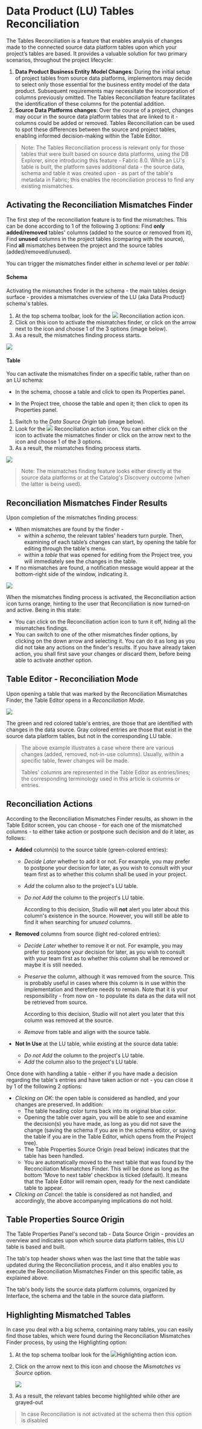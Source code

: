 <web>

# Data Product (LU) Tables Reconciliation

The Tables Reconciliation is a feature that enables analysis of changes made to the connected source data platform tables upon which your project’s tables are based. It provides a valuable solution for two primary scenarios, throughout the project lifecycle:

1. **Data Product Business Entity Model Changes**: During the initial setup of project tables from source data platforms, implementors may decide to select only those essential for the business entity model of the data product. Subsequent requirements may necessitate the incorporation of columns previously omitted. The Tables Reconciliation feature facilitates the identification of these columns for the potential addition.
2. **Source Data Platforms changes**: Over the course of a project, changes may occur in the source data platform tables that are linked to it - columns could be added or removed. Tables Reconciliation can be used to spot these differences between the source and project tables, enabling informed decision-making within the Table Editor.

> Note: The Tables Reconciliation process is relevant only for those tables that were built based on source data platforms, using the DB Explorer, since introducing this feature - Fabric 8.0. While an LU's table is built, the platform saves additional data - the source data, schema and table it was created upon - as part of the table's metadata in Fabric; this enables the reconciliation process to find any existing mismatches. 



## Activating the Reconciliation Mismatches Finder

The first step of the reconciliation feature is to find the mismatches. This can be done according to 1 of the following 3 options: Find **only added/removed** tables' columns (added to the source or removed from it), Find **unused** columns in the project tables (comparing with the source), Find **all** mismatches between the project and the source tables (added/removed/unused). 

You can trigger the mismatches finder either in *schema* level or per *table*:

#### Schema

Activating the mismatches finder in the schema - the main tables design surface - provides a mismatches overview of the LU (aka Data Product) schema's tables.

1. At the top schema toolbar, look for the ![](../03_logical_units/images/web/reconciliation.svg) Reconciliation action icon. 
2. Click on this icon to activate the mismatches finder, or click on the arrow next to the icon and choose 1 of the 3 options (image below).
3. As a result, the mismatches finding process starts.

![](images/schema_recon_bar_select.png)

#### Table

You can activate the mismatches finder on a specific table, rather than on an LU schema:

* In the schema, choose a table and click to open its Properties panel.

* In the Project tree, choose the table and open it; then click to open its Properties panel.

  

1. Switch to the *Data Source Origin* tab (image below).
2. Look for the ![](../03_logical_units/images/web/reconciliation.svg) Reconciliation action icon. You can either click on the icon to activate the mismatches finder or click on the arrow next to the icon and choose 1 of the 3 options.
3. As a result, the mismatches finding process starts.



![](images/recon_table_activate.png)



> Note: The mismatches finding feature looks either directly at the source data platforms or at the Catalog's Discovery outcome (when the latter is being used).
>



## Reconciliation Mismatches Finder Results

Upon completion of the mismatches finding process:  

- When mismatches are found by the finder -
  - within a *schema*, the relevant tables' headers turn purple. Then, examining of each table’s changes can start, by opening the table for editing through the table's menu.
  - within a *table* that was opened for editing from the Project tree, you will immediately see the changes in the table.
- If no mismatches are found, a notification message would appear at the bottom-right side of the window, indicating it.



![](images/recon_schema_results.png)



When the mismatches finding process is activated, the Reconciliation action icon turns orange, hinting to the user that Reconciliation is now turned-on and active. Being in this state:

* You can click on the Reconciliation action icon to turn it off, hiding all the mismatches findings.
* You can switch to one of the other mismatches finder options, by clicking on the down arrow and selecting it. You can do it as long as you did not take any actions on the finder's results. If you have already taken action, you shall first save your changes or discard them, before being able to activate another option.



## Table Editor - Reconciliation Mode

Upon opening a table that was marked by the Reconciliation Mismatches Finder, the Table Editor opens in a *Reconciliation Mode*.



![](images/recon_table_editor.png)

The green and red colored table's entries, are those that are identified with changes in the data source. Gray colored entries are those that exist in the source data platform tables, but not in the corresponding LU table.



> The above example illustrates a case where there are various changes (added, removed, not-in-use columns). Usually, within a specific table, fewer changes will be made.
>
> Tables' columns are represented in the Table Editor as entries/lines; the corresponding terminology used in this article is columns or entries.



## Reconciliation Actions

According to the Reconciliation Mismatches Finder results, as shown in the Table Editor screen, you can choose - for each one of the mismatched columns - to either take action or postpone such decision and do it later, as follows:

* **Added** column(s) to the source table (green-colored entries):

  * *Decide Later* whether to add it or not. For example, you may prefer to postpone your decision for later, as you wish to consult with your team first as to whether this column shall be used in your project.

  * *Add* the column also to the project's LU table.

  * *Do not Add* the column to the project's LU table. 

    According to this decision, Studio will **not** alert you later about this column's existence in the source. However, you will still be able to find it when searching for *unused* columns.

* **Removed** columns from source (light red-colored entries):

  * *Decide Later* whether to remove it or not. For example, you may prefer to postpone your decision for later, as you wish to consult with your team first as to whether this column shall be removed or maybe it is still needed.

  * *Preserve* the column, although it was removed from the source. This is probably useful in cases where this column is in use within the implementation and therefore needs to remain. Note that it is your responsibility - from now on - to populate its data as the data will not be retrieved from source. 

    According to this decision, Studio will not alert you later that this column was removed at the source.

  * *Remove* from table and align with the source table.

* **Not In Use** at the LU table, while existing at the source data table: 

  * *Do not Add* the column to the project's LU table. 
  * *Add* the column also to the project's LU table.




Once done with handling a table - either if you have made a decision regarding the table's entries and have taken action or not - you can close it by 1 of the following 2 options:

* *Clicking on OK*: the open table is considered as handled, and your changes are preserved. In addition:
  * The table heading color turns back into its original blue color.
  * Opening the table over again, you will be able to see and examine the decision(s) you have made, as long as you did not save the change (saving the schema if you are in the schema editor, or saving the table if you are in the Table Editor, which opens from the Project tree).
  * The Table Properties Source Origin (read below) indicates that the table has been handled.
  * You are automatically moved to the next table that was found by the Reconciliation Mismatches Finder. This will be done as long as the bottom 'Move to next table' checkbox is ticked (default). It means that the Table Editor will remain open, ready for the next candidate table to appear.
* *Clicking on Cancel*: the table is considered as not handled, and accordingly, the above accompanying implications do not hold.



## Table Properties Source Origin

The Table Properties Panel's second tab - Data Source Origin - provides an overview and indicates upon which source data platform tables, this LU table is based and built. 

The tab's top header shows when was the last time that the table was updated during the Reconciliation process, and it also enables you to execute the Reconciliation Mismatches Finder on this specific table, as explained above.

The tab's body lists the source data platform columns, organized by Interface, the schema and the table in the source data platform.



## Highlighting Mismatched Tables

In case you deal with a big schema, containing many tables, you can easily find those tables, which were found during the Reconciliation Mismatches Finder process, by using the Highlighting option:

1. At the top schema toolbar look for the ![](../03_logical_units/images/web/light-off.svg)Highlighting action icon.  

2. Click on the arrow next to this icon and choose the *Mismatches vs Source* option.

   ![](images/schema_recon_bar_highlight.png)

3. As a result, the relevant tables become highlighted while other are grayed-out

> In case Reconciliation is not activated at the schema then this option is disabled





</web>
